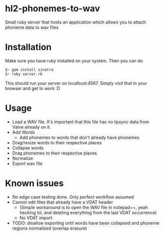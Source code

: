 # hl2-phonemes-to-wav
Small ruby server that hosts an application which allows you to attach phoneme data to wav files

# Installation

Make sure you have ruby installed on your system.
Then you can do
```
$~ gem install sinatra
$~ ruby server.rb
```

This should run your server on localhost:4567.
Simply visit that in your browser and get to work :D

# Usage

* Load a WAV file. It's important that this file has no lipsync data from Valve already on it.
* Add Words
  * Add phonemes to words that don't already have phonemes
* Drag/resize words to their respective places
* Collapse words
* Drag phonemes to their respective places
* Normalize
* Export wav file

# Known issues
* No edge case testing done. Only perfect workflow assumed
* Cannot edit files that already have a VDAT header
  * (Simple workaround is to open the WAV file in notepad++, yeah hecking lol, and deleting everything from the last VDAT occurrence)
  * No VDAT import
* TODO: disallow exporting until words have been collapsed and phoneme regions normalized (overlap erasure)

